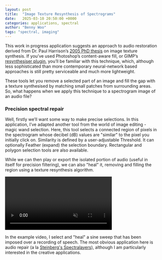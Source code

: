 ```yaml
---
layout: post
title:  "Image Texture Resynthesis of Spectrograms"
date:   2025-03-10 20:50:00 +0000
categories: applications, spectral
author: "Benny Woo"
tags: "spectral, imaging"
---
```


This work in progress application suggests an approach to audio restoration derived from Dr. Paul Harrison’s [2005 PhD thesis](https://logarithmic.net/pfh-files/thesis/dissertation.pdf) on image texture synthesis. If you’ve used Photoshop’s content-aware fill, or GIMP’s [resynthesiser plugin](https://github.com/bootchk/resynthesizer), you’ll be familiar with this technique, which, although less sophisticated than more contemporary neural-network based approaches is still pretty serviceable and much more lightweight.

These tools let you remove a selected part of an image and fill the gap with a texture synthesised by matching small patches from surrounding areas. So, what happens when we apply this technique to a spectrogram image of an audio file?

### Precision spectral repair

Well, firstly we’ll want some way to make precise selections. In this application, I’ve adapted another tool from the world of image editing - magic wand selection. Here, this tool selects a connected region of pixels in the spectrogram whose decibel (dB) values are "similar" to the pixel you initially click on. Similarity is defined by a user-adjustable Threshold. It can optionally Feather (expand) the selection boundary. Rectangular and polygon selection tools are also available.

While we can then play or export the isolated portion of audio (useful in itself for precision filtering), we can also "heal" it, removing and filling the region using a texture resynthesis algorithm.

<video width="70%" loop autoplay muted playsinline>
  <source src="{{ '/assets/videos/spectrawand.mp4' | relative_url }}" type="video/mp4">
  Your browser does not support the video tag.
</video>

In the example video, I select and "heal" a sine sweep that has been imposed over a recording of speech. The most obvious application here is audio repair (a la [Steinberg's Spectralayers](https://www.steinberg.net/spectralayers/)), although I am particularly interested in the creative applications.